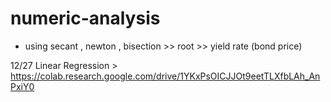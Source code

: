 # numeric-analysis

- using secant , newton , bisection >> root >> yield rate (bond price)

12/27 Linear Regression > https://colab.research.google.com/drive/1YKxPsOICJJOt9eetTLXfbLAh_AnPxiY0
